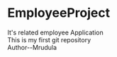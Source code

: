 # EmployeeProject
It's related employee Application <br>
This is my first git repository <br>
Author--Mrudula
